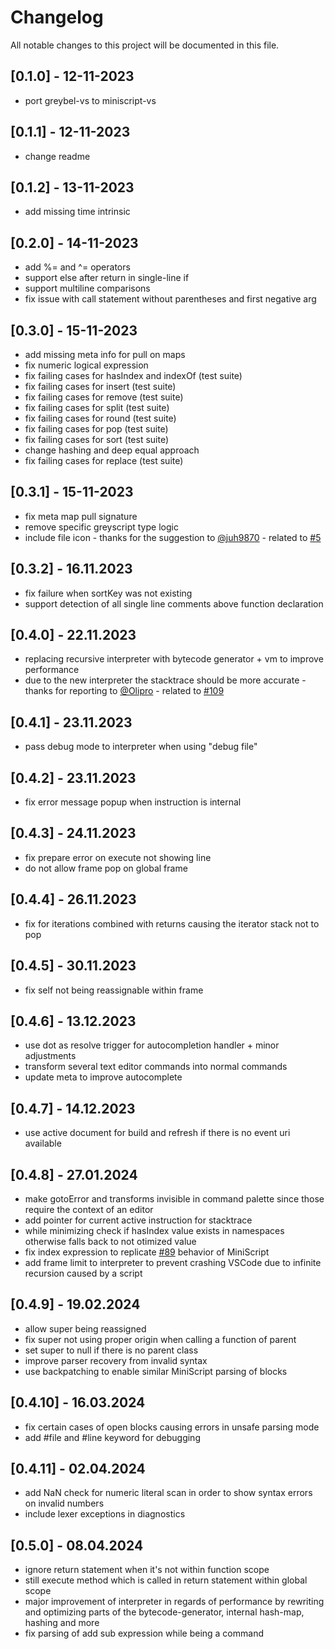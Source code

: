 # Changelog

All notable changes to this project will be documented in this file.

## [0.1.0] - 12-11-2023

- port greybel-vs to miniscript-vs

## [0.1.1] - 12-11-2023

- change readme

## [0.1.2] - 13-11-2023

- add missing time intrinsic

## [0.2.0] - 14-11-2023

- add %= and ^= operators
- support else after return in single-line if
- support multiline comparisons
- fix issue with call statement without parentheses and first negative arg

## [0.3.0] - 15-11-2023

- add missing meta info for pull on maps
- fix numeric logical expression
- fix failing cases for hasIndex and indexOf (test suite)
- fix failing cases for insert (test suite)
- fix failing cases for remove (test suite)
- fix failing cases for split (test suite)
- fix failing cases for round (test suite)
- fix failing cases for pop (test suite)
- fix failing cases for sort (test suite)
- change hashing and deep equal approach
- fix failing cases for replace (test suite)

## [0.3.1] - 15-11-2023

- fix meta map pull signature
- remove specific greyscript type logic
- include file icon - thanks for the suggestion to [@juh9870](https://github.com/juh9870) - related to [#5](https://github.com/ayecue/miniscript-vs/issues/5)

## [0.3.2] - 16.11.2023

- fix failure when sortKey was not existing
- support detection of all single line comments above function declaration

## [0.4.0] - 22.11.2023

- replacing recursive interpreter with bytecode generator + vm to improve performance
- due to the new interpreter the stacktrace should be more accurate - thanks for reporting to [@Olipro](https://github.com/Olipro) - related to [#109](https://github.com/ayecue/greybel-vs/issues/109)

## [0.4.1] - 23.11.2023

- pass debug mode to interpreter when using "debug file"

## [0.4.2] - 23.11.2023

- fix error message popup when instruction is internal

## [0.4.3] - 24.11.2023

- fix prepare error on execute not showing line
- do not allow frame pop on global frame

## [0.4.4] - 26.11.2023

- fix for iterations combined with returns causing the iterator stack not to pop

## [0.4.5] - 30.11.2023

- fix self not being reassignable within frame

## [0.4.6] - 13.12.2023

- use dot as resolve trigger for autocompletion handler + minor adjustments
- transform several text editor commands into normal commands
- update meta to improve autocomplete

## [0.4.7] - 14.12.2023

- use active document for build and refresh if there is no event uri available

## [0.4.8] - 27.01.2024

- make gotoError and transforms invisible in command palette since those require the context of an editor
- add pointer for current active instruction for stacktrace
- while minimizing check if hasIndex value exists in namespaces otherwise falls back to not otimized value
- fix index expression to replicate [#89](https://github.com/JoeStrout/miniscript/issues/89) behavior of MiniScript
- add frame limit to interpreter to prevent crashing VSCode due to infinite recursion caused by a script

## [0.4.9] - 19.02.2024

- allow super being reassigned
- fix super not using proper origin when calling a function of parent
- set super to null if there is no parent class
- improve parser recovery from invalid syntax
- use backpatching to enable similar MiniScript parsing of blocks

## [0.4.10] - 16.03.2024

- fix certain cases of open blocks causing errors in unsafe parsing mode
- add #file and #line keyword for debugging

## [0.4.11] - 02.04.2024

- add NaN check for numeric literal scan in order to show syntax errors on invalid numbers
- include lexer exceptions in diagnostics

## [0.5.0] - 08.04.2024

- ignore return statement when it's not within function scope
- still execute method which is called in return statement within global scope
- major improvement of interpreter in regards of performance by rewriting and optimizing parts of the bytecode-generator, internal hash-map, hashing and more
- fix parsing of add sub expression while being a command